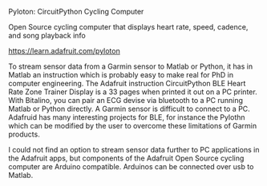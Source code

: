 Pyloton: CircuitPython Cycling Computer

Open Source cycling computer that displays heart rate, speed, cadence, and song playback info

https://learn.adafruit.com/pyloton

To stream sensor data from a Garmin sensor to Matlab or Python, it has in Matlab an instruction which is probably easy to make real for PhD in computer engineering. The Adafruit instruction CircuitPython BLE Heart Rate Zone Trainer Display is a 33 pages when printed it out on a PC printer. With Bitalino, you can pair an ECG devise via bluetooth to a PC running Matlab or Python directly. A Garmin sensor is difficult to connect to a PC. Adafruid has many interesting projects for BLE, for instance the Pylothn which can be modified by the user to overcome these limitations of Garmin products.

I could not find an option to stream sensor data further to PC applications in the Adafruit apps, but components of the Adafruit Open Source cycling computer are Arduino compatible. Arduinos can be connected over usb to Matlab. 
